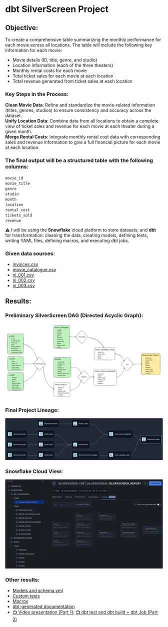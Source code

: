 # dbt SilverScreen Project  
## Objective:  
To create a comprehensive table summarizing the monthly performance for each movie across all locations. The table will include the following key information for each movie:

* Movie details (ID, title, genre, and studio)
* Location information (each of the three theaters)
* Monthly rental costs for each movie
* Total ticket sales for each movie at each location
* Total revenue generated from ticket sales at each location  
  
### Key Steps in the Process:  
**Clean Movie Data**: Refine and standardize the movie-related information (titles, genres, studios) to ensure consistency and accuracy across the dataset.  
**Unify Location Data**: Combine data from all locations to obtain a complete view of ticket sales and revenue for each movie at each theater during a given month.  
**Merge Rental Costs**: Integrate monthly rental cost data with corresponding sales and revenue information to give a full financial picture for each movie at each location.  

### The final output will be a structured table with the following columns:  
`movie_id`  
`movie_title`  
`genre`  
`studio`  
`month`  
`location`  
`rental_cost`  
`tickets_sold`  
`revenue`  
  
:warning: I will be using the **Snowflake** cloud platform to store datasets, and **dbt** for transformation: cleaning the data, creating models, defining tests, writing YAML files, defining macros, and executing dbt jobs.
  
### Given data sources:  
* [invoices.csv](https://github.com/armandaslid/dbt_silverscreen/blob/main/other_files/invoices.csv)  
* [movie_catalogue.csv](https://github.com/armandaslid/dbt_silverscreen/blob/main/other_files/movie_catalogue.csv)  
* [nj_001.csv](https://github.com/armandaslid/dbt_silverscreen/blob/main/other_files/nj_001.csv)  
* [nj_002.csv](https://github.com/armandaslid/dbt_silverscreen/blob/main/other_files/nj_002.csv)
* [nj_003.csv](https://github.com/armandaslid/dbt_silverscreen/blob/main/other_files/nj_003.csv)  

## Results:  

### Preliminary SilverScreen DAG (Directed Acyclic Graph):  

<img src="https://github.com/armandaslid/dbt_silverscreen/blob/main/other_files/silverscreen_dag.png" alt="Preliminary SilverScreen DAG">  

### Final Project Lineage:  

<img src="https://github.com/armandaslid/dbt_silverscreen/blob/main/other_files/silverscreen_lineage.png" alt="SilverScreen Project Lineage">  

### Snowflake Cloud View:  

<img src="https://github.com/armandaslid/dbt_silverscreen/blob/main/other_files/snowflake_view.png" alt="Snowflake Cloud View">  

### Other results:  

* [Models and schema.yml](https://github.com/armandaslid/dbt_silverscreen/tree/main/models)  
* [Custom tests](https://github.com/armandaslid/dbt_silverscreen/tree/main/tests)  
* [Macros](https://github.com/armandaslid/dbt_silverscreen/tree/main/macros)
* [dbt-generated documentation](https://rp628.us1.dbt.com/accounts/70471823428904/develop/70471823603459/docs/index.html#!/overview)
* [📺 Video presentation (Part 1)](https://drive.google.com/file/d/1-MT24siuB0f9W0GIDWtBbRVVOSPmSdk7/view?usp=sharing); [📺 dbt test and dbt build + dbt Job (Part 2)](https://drive.google.com/file/d/1xj_yIRty_z9v0-KdGIXKuudV0agr8G-v/view?usp=sharing)
